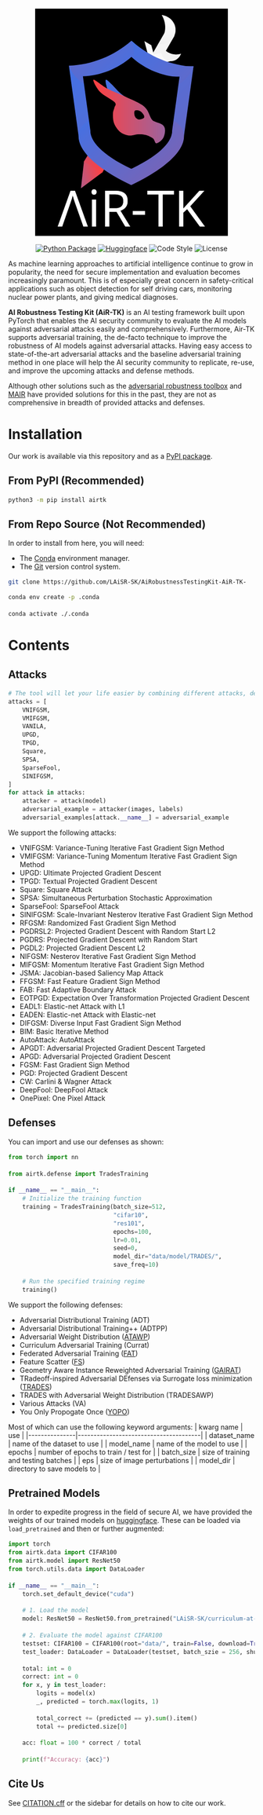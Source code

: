 <!-- Logo needs to be touched up; add our name-->
<span align="center">

![Logo](asset/repo/image/logo.png)

[![Python Package](https://img.shields.io/pypi/pyversions/airtk?style=flat&logo=python&logoColor=green)](https://pypi.org/project/airtk/)
[![Huggingface](https://img.shields.io/badge/%F0%9F%A4%97%20HuggingFace-gray)](https://pypi.org/project/airtk/)
![Code Style](https://img.shields.io/badge/code_style-Ruff-orange)
![License](https://img.shields.io/github/license/LAiSR-SK/ImagePatriot)

</span>

As machine learning approaches to artificial intelligence continue to grow in popularity, the need for secure implementation and evaluation becomes increasingly paramount. This is of especially great concern in safety-critical applications such as object detection for self driving cars, monitoring nuclear power plants, and giving medical diagnoses.

**AI Robustness Testing Kit (AiR-TK)** is an AI testing framework built upon PyTorch that enables the AI security community to evaluate the AI models against adversarial attacks easily and comprehensively. Furthermore, Air-TK supports adversarial training, the de-facto technique to improve the robustness of AI models against adversarial attacks. Having easy access to state-of-the-art adversarial attacks and the baseline adversarial training method in one place will help the AI security community to replicate, re-use, and improve the upcoming attacks and defense methods.   

Although other solutions such as the [adversarial robustness toolbox](https://github.com/Trusted-AI/adversarial-robustness-toolbox) and [MAIR](https://github.com/Harry24k/MAIR) have provided solutions for this in the past, they are not as comprehensive in breadth of provided attacks and defenses.

# Installation
Our work is available via this repository and as a [PyPI package](https://pypi.org/project/airtk/).

## From PyPI (Recommended)
```bash
python3 -m pip install airtk
```

## From Repo Source (Not Recommended)
In order to install from here, you will need:
- The [Conda](https://www.anaconda.com/) environment manager.
- The [Git](https://www.git-scm.com/) version control system.

```bash
git clone https://github.com/LAiSR-SK/AiRobustnessTestingKit-AiR-TK-
```

```bash
conda env create -p .conda

conda activate ./.conda
```

# Contents
## Attacks
```python
# The tool will let your life easier by combining different attacks, depending on your needs
attacks = [
    VNIFGSM,
    VMIFGSM,
    VANILA,
    UPGD,
    TPGD,
    Square,
    SPSA,
    SparseFool,
    SINIFGSM,
]
for attack in attacks:
    attacker = attack(model)
    adversarial_example = attacker(images, labels)
    adversarial_examples[attack.__name__] = adversarial_example    
```

We support the following attacks:
- VNIFGSM: Variance-Tuning Iterative Fast Gradient Sign Method
- VMIFGSM: Variance-Tuning Momentum Iterative Fast Gradient Sign Method
- UPGD: Ultimate Projected Gradient Descent
- TPGD: Textual Projected Gradient Descent
- Square: Square Attack
- SPSA: Simultaneous Perturbation Stochastic Approximation
- SparseFool: SparseFool Attack
- SINIFGSM: Scale-Invariant Nesterov Iterative Fast Gradient Sign Method
- RFGSM: Randomized Fast Gradient Sign Method
- PGDRSL2: Projected Gradient Descent with Random Start L2
- PGDRS: Projected Gradient Descent with Random Start
- PGDL2: Projected Gradient Descent L2
- NIFGSM: Nesterov Iterative Fast Gradient Sign Method
- MIFGSM: Momentum Iterative Fast Gradient Sign Method
- JSMA: Jacobian-based Saliency Map Attack
- FFGSM: Fast Feature Gradient Sign Method
- FAB: Fast Adaptive Boundary Attack
- EOTPGD: Expectation Over Transformation Projected Gradient Descent
- EADL1: Elastic-net Attack with L1
- EADEN: Elastic-net Attack with Elastic-net
- DIFGSM: Diverse Input Fast Gradient Sign Method
- BIM: Basic Iterative Method
- AutoAttack: AutoAttack
- APGDT: Adversarial Projected Gradient Descent Targeted
- APGD: Adversarial Projected Gradient Descent
- FGSM: Fast Gradient Sign Method
- PGD: Projected Gradient Descent
- CW: Carlini & Wagner Attack
- DeepFool: DeepFool Attack
- OnePixel: One Pixel Attack

## Defenses
You can import and use our defenses as shown:
```python
from torch import nn

from airtk.defense import TradesTraining

if __name__ == "__main__":
    # Initialize the training function
    training = TradesTraining(batch_size=512,
                              "cifar10",
                              "res101",
                              epochs=100,
                              lr=0.01,
                              seed=0,
                              model_dir="data/model/TRADES/",
                              save_freq=10)
                              
    # Run the specified training regime
    training()
```

We support the following defenses:
- Adversarial Distributional Training (ADT)
- Adversarial Distributional Training++ (ADTPP)
- Adversarial Weight Distribution ([ATAWP](https://arxiv.org/abs/2004.05884))
- Curriculum Adversarial Training (Currat)
- Federated Adversarial Training ([FAT](https://arxiv.org/pdf/2012.01791))
- Feature Scatter ([FS](https://arxiv.org/abs/1907.10764))
- Geometry Aware Instance Reweighted Adversarial Training ([GAIRAT](https://github.com/zjfheart/Geometry-aware-Instance-reweighted-Adversarial-Training))
- TRadeoff-inspired Adversarial DEfenses via Surrogate loss minimization ([TRADES](https://github.com/yaodongyu/TRADES))
- TRADES with Adversarial Weight Distribution (TRADESAWP)
- Various Attacks (VA)
- You Only Propogate Once ([YOPO](https://arxiv.org/abs/1905.00877))

Most of which can use the following keyword arguments:
| kwarg name    | use                                   |
|---------------|---------------------------------------|
| dataset_name  | name of the dataset to use            |
| model_name    | name of the model to use              |
| epochs        | number of epochs to train / test for  |
| batch_size    | size of training and testing batches  |
| eps           | size of image perturbations           |
| model_dir     | directory to save models to           |

## Pretrained Models
In order to expedite progress in the field of secure AI, we have provided the weights of our trained models on [huggingface](https://huggingface.co/LAiSR-SK). These can be loaded via `load_pretrained` and then or further augmented:

```python
import torch
from airtk.data import CIFAR100
from airtk.model import ResNet50
from torch.utils.data import DataLoader

if __name__ == "__main__":
    torch.set_default_device("cuda")

    # 1. Load the model
    model: ResNet50 = ResNet50.from_pretrained("LAiSR-SK/curriculum-at-cifar100-res50")
    
    # 2. Evaluate the model against CIFAR100
    testset: CIFAR100 = CIFAR100(root="data/", train=False, download=True)
    test_loader: DataLoader = DataLoader(testset, batch_szie = 256, shuffle=True)
    
    total: int = 0
    correct: int = 0
    for x, y in test_loader:
        logits = model(x)
        _, predicted = torch.max(logits, 1)

        total_correct += (predicted == y).sum().item()
        total += predicted.size[0]
        
    acc: float = 100 * correct / total

    print(f"Accuracy: {acc}")
```

## Cite Us
See [CITATION.cff](CITATION.cff) or the sidebar for details on how to cite our work.
